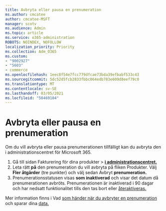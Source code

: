 ```yaml
---
title: Avbryta eller pausa en prenumeration
ms.author: cmcatee
author: cmcatee-MSFT
manager: scotv
ms.audience: Admin
ms.topic: article
ms.service: o365-administration
ROBOTS: NOINDEX, NOFOLLOW
localization_priority: Priority
ms.collection: Adm_O365
ms.custom:
- "9002927"
- "5603"
- commerce
ms.openlocfilehash: 1eec8f54e7fcc779dfcae73bda39efbabf533c43
ms.sourcegitcommit: 5dc52d5fcb2833fbbc064edb783e609d8eef79c0
ms.translationtype: MT
ms.contentlocale: sv-SE
ms.lasthandoff: 03/05/2021
ms.locfileid: "50469104"
---
```

# <a name="suspend-or-pause-a-subscription"></a>Avbryta eller pausa en prenumeration

Om du vill avbryta eller pausa prenumerationen tillfälligt kan du avbryta den i administrationscentret för Microsoft 365.

1. Gå till sidan Fakturering för dina produkter  >  **[i administrationscentret.](https://go.microsoft.com/fwlink/p/?linkid=842054)**
2. Leta rätt **på** den prenumeration du vill avbryta på fliken Produkter. Välj **Fler åtgärder** (tre punkter) och välj sedan Avbryt **prenumeration.**
3. Prenumerationsstatusen visas **som inaktiverad** och visar det datum då prenumerationen avbröts. Prenumerationen är inaktiverad i 90 dagar och har nedsatt funktionalitet tills den tas bort eller [återaktiveras.](https://docs.microsoft.com/microsoft-365/commerce/subscriptions/reactivate-your-subscription)

Mer information finns i Vad [som händer när du avbryter en prenumeration](https://docs.microsoft.com/microsoft-365/commerce/subscriptions/cancel-your-subscription#what-happens-when-you-cancel-a-subscription) och sparar dina [data.](https://docs.microsoft.com/microsoft-365/commerce/subscriptions/cancel-your-subscription#save-your-data)
